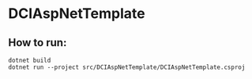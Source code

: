# DCIAspNetTemplate

## How to run:

```
dotnet build
dotnet run --project src/DCIAspNetTemplate/DCIAspNetTemplate.csproj
```